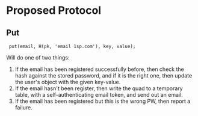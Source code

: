 
# Proposed Protocol

## Put

     put(email, H(pk, 'email 1sp.com'), key, value);

Will do one of two things:
1.  If the email has been registered successfully before, then check
the hash against the stored password, and if it is the right one,
then update the user's object with the given key-value. 
1. If the email hasn't been register, then write the quad to a temporary
table, with a self-authenticating email token, and send out an email.
1. If the email has been registered but this is the wrong PW, then
report a failure.

